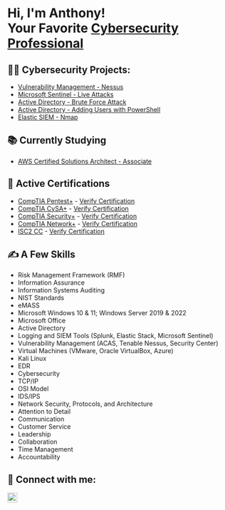 <h1>Hi, I'm Anthony! <br/>Your Favorite</a> <a href="https://www.linkedin.com/in/mrbastone/"> Cybersecurity Professional</a></h1>

<h2>👨‍💻 Cybersecurity Projects:</h2>

  - [Vulnerability Management - Nessus](https://github.com/anthonybastone1/Vulnerability-Management)
  - [Microsoft Sentinel - Live Attacks](https://github.com/anthonybastone1/MicrosoftSentinel)
  - [Active Directory - Brute Force Attack](https://github.com/anthonybastone1/ActiveDirectory-Advanced)
  - [Active Directory - Adding Users with PowerShell](https://github.com/anthonybastone1/ActiveDirectory-PowerShell)
  - [Elastic SIEM - Nmap](https://github.com/anthonybastone1/elasticsiem)

<h2>📚 Currently Studying</h2>

- [AWS Certified Solutions Architect - Associate](https://github.com/anthonybastone1/AWS-SAA)

<h2>📄 Active Certifications</h2>

- [CompTIA Pentest+](https://github.com/user-attachments/assets/99a921ab-ae06-44df-9503-bd4edca40c1a) - [Verify Certification](https://www.credly.com/badges/fa5e3f78-7514-46e1-8489-490bac6cd885/public_url)
- [CompTIA CySA+](https://github.com/user-attachments/assets/cf9b9fb5-ce26-46a1-8ee1-aea2e5f6b5cc) - [Verify Certification](https://www.credly.com/badges/dd338dcb-8208-46d3-897f-2ef85148ba77/public_url)
- [CompTIA Security+](https://github.com/user-attachments/assets/40677436-f820-4f36-b3f7-02956aa72fca) - [Verify Certification](https://www.credly.com/badges/5f4d71bf-1cd8-491e-b03a-62907d4326e4/public_url)
- [CompTIA Network+](https://github.com/user-attachments/assets/12b55d86-da14-4d34-a604-bf85bf456058) - [Verify Certification](https://www.credly.com/badges/275213f6-ce5b-4fc5-b9ce-520591c11e90/public_url)
- [ISC2 CC](https://github.com/user-attachments/assets/baabc5d5-61a8-4406-b773-ba2a52f22e6f) - [Verify Certification](https://www.credly.com/badges/2385fd01-c564-4ca7-9b77-ed889880a07c/public_url)

<h2>✍️ A Few Skills</h2>

  - Risk Management Framework (RMF)
  - Information Assurance
  - Information Systems Auditing
  - NIST Standards
  - eMASS
  - Microsoft Windows 10 & 11; Windows Server 2019 & 2022
  - Microsoft Office
  - Active Directory
  - Logging and SIEM Tools (Splunk, Elastic Stack, Microsoft Sentinel)
  - Vulnerability Management (ACAS, Tenable Nessus, Security Center)
  - Virtual Machines (VMware, Oracle VirtualBox, Azure)
  - Kali Linux
  - EDR
  - Cybersecurity
  - TCP/IP
  - OSI Model
  - IDS/IPS
  - Network Security, Protocols, and Architecture
  - Attention to Detail
  - Communication
  - Customer Service
  - Leadership
  - Collaboration
  - Time Management
  - Accountability

<h2> 🤳 Connect with me:</h2>

[<img align="left" alt="AnthonyBastone | LinkedIn" width="22px" src="https://cdn.jsdelivr.net/npm/simple-icons@v3/icons/linkedin.svg" />][linkedin]

[linkedin]: https://linkedin.com/in/mrbastone

<!--
**anthonybastone1/anthonybastone1** is a ✨ _special_ ✨ repository because its `README.md` (this file) appears on your GitHub profile.

Here are some ideas to get you started:

- 🔭 I’m currently working on ...
- 🌱 I’m currently learning ...
- 👯 I’m looking to collaborate on ...
- 🤔 I’m looking for help with ...
- 💬 Ask me about ...
- 📫 How to reach me: ...
- 😄 Pronouns: ...
- ⚡ Fun fact: ...
-->
